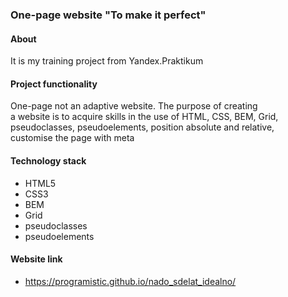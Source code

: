 ### One-page website "To make it perfect"

#### About
It is my training project from Yandex.Praktikum

#### Project functionality
One-page not an adaptive website. The purpose of creating<br>
a website is to acquire skills in the use of HTML, CSS, BEM, Grid,<br>
pseudoclasses, pseudoelements, position absolute and relative,<br>
customise the page with meta

#### Technology stack
- HTML5
- CSS3
- BEM
- Grid
- pseudoclasses
- pseudoelements

#### Website link
- https://programistic.github.io/nado_sdelat_idealno/